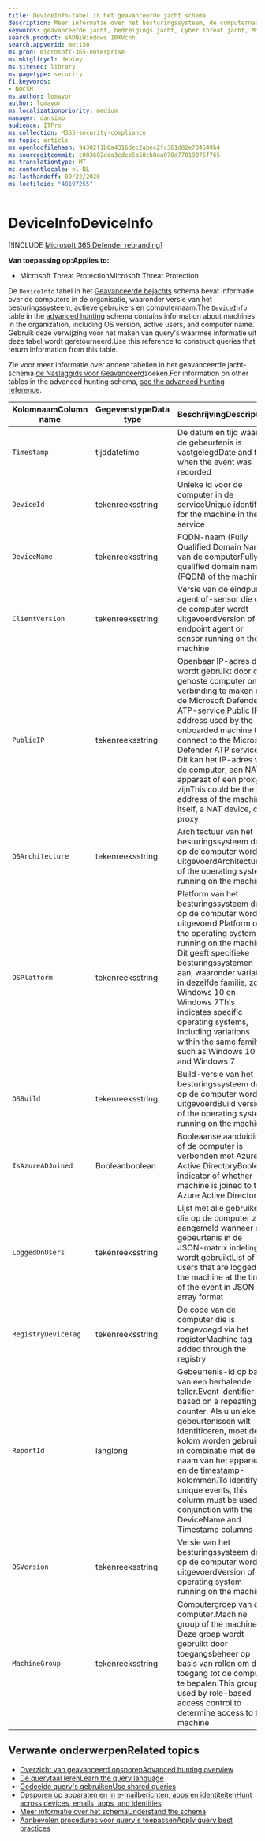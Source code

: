 ```yaml
---
title: DeviceInfo-tabel in het geavanceerde jacht schema
description: Meer informatie over het besturingssysteem, de computernaam en andere informatie over de computer in de tabel DeviceInfo van het schema geavanceerde jacht
keywords: geavanceerde jacht, bedreigings jacht, Cyber Threat jacht, Microsoft Threat Protection, Microsoft 365, MTP, m365, Search, query, Telemetry, schema naslag, kusto, tabel, kolom, gegevenstype, beschrijving, machineinfo, DeviceInfo, apparaat, computer, systeem, platform, gebruikers
search.product: eADQiWindows 10XVcnh
search.appverid: met150
ms.prod: microsoft-365-enterprise
ms.mktglfcycl: deploy
ms.sitesec: library
ms.pagetype: security
f1.keywords:
- NOCSH
ms.author: lomayor
author: lomayor
ms.localizationpriority: medium
manager: dansimp
audience: ITPro
ms.collection: M365-security-compliance
ms.topic: article
ms.openlocfilehash: 94302f1b8a4316dec2abec2fc361d82e734549b4
ms.sourcegitcommit: c083602dda3cdcb5b58cb8aa070d77019075f765
ms.translationtype: MT
ms.contentlocale: nl-NL
ms.lasthandoff: 09/22/2020
ms.locfileid: "48197255"
---
```

# <a name="deviceinfo"></a><span data-ttu-id="0fbbd-104">DeviceInfo</span><span class="sxs-lookup"><span data-stu-id="0fbbd-104">DeviceInfo</span></span>

[!INCLUDE [Microsoft 365 Defender rebranding](../includes/microsoft-defender.md)]


<span data-ttu-id="0fbbd-105">**Van toepassing op:**</span><span class="sxs-lookup"><span data-stu-id="0fbbd-105">**Applies to:**</span></span>
- <span data-ttu-id="0fbbd-106">Microsoft Threat Protection</span><span class="sxs-lookup"><span data-stu-id="0fbbd-106">Microsoft Threat Protection</span></span>



<span data-ttu-id="0fbbd-107">De `DeviceInfo` tabel in het [Geavanceerde bejachts](advanced-hunting-overview.md) schema bevat informatie over de computers in de organisatie, waaronder versie van het besturingssysteem, actieve gebruikers en computernaam.</span><span class="sxs-lookup"><span data-stu-id="0fbbd-107">The `DeviceInfo` table in the [advanced hunting](advanced-hunting-overview.md) schema contains information about machines in the organization, including OS version, active users, and computer name.</span></span> <span data-ttu-id="0fbbd-108">Gebruik deze verwijzing voor het maken van query's waarmee informatie uit deze tabel wordt geretourneerd.</span><span class="sxs-lookup"><span data-stu-id="0fbbd-108">Use this reference to construct queries that return information from this table.</span></span>

<span data-ttu-id="0fbbd-109">Zie voor meer informatie over andere tabellen in het geavanceerde jacht-schema [de Naslaggids voor Geavanceerd](advanced-hunting-schema-tables.md)zoeken.</span><span class="sxs-lookup"><span data-stu-id="0fbbd-109">For information on other tables in the advanced hunting schema, [see the advanced hunting reference](advanced-hunting-schema-tables.md).</span></span>

| <span data-ttu-id="0fbbd-110">Kolomnaam</span><span class="sxs-lookup"><span data-stu-id="0fbbd-110">Column name</span></span> | <span data-ttu-id="0fbbd-111">Gegevenstype</span><span class="sxs-lookup"><span data-stu-id="0fbbd-111">Data type</span></span> | <span data-ttu-id="0fbbd-112">Beschrijving</span><span class="sxs-lookup"><span data-stu-id="0fbbd-112">Description</span></span> |
|-------------|-----------|-------------|
| `Timestamp` | <span data-ttu-id="0fbbd-113">tijd</span><span class="sxs-lookup"><span data-stu-id="0fbbd-113">datetime</span></span> | <span data-ttu-id="0fbbd-114">De datum en tijd waarop de gebeurtenis is vastgelegd</span><span class="sxs-lookup"><span data-stu-id="0fbbd-114">Date and time when the event was recorded</span></span> |
| `DeviceId` | <span data-ttu-id="0fbbd-115">tekenreeks</span><span class="sxs-lookup"><span data-stu-id="0fbbd-115">string</span></span> | <span data-ttu-id="0fbbd-116">Unieke id voor de computer in de service</span><span class="sxs-lookup"><span data-stu-id="0fbbd-116">Unique identifier for the machine in the service</span></span> |
| `DeviceName` | <span data-ttu-id="0fbbd-117">tekenreeks</span><span class="sxs-lookup"><span data-stu-id="0fbbd-117">string</span></span> | <span data-ttu-id="0fbbd-118">FQDN-naam (Fully Qualified Domain Name) van de computer</span><span class="sxs-lookup"><span data-stu-id="0fbbd-118">Fully qualified domain name (FQDN) of the machine</span></span> |
| `ClientVersion` | <span data-ttu-id="0fbbd-119">tekenreeks</span><span class="sxs-lookup"><span data-stu-id="0fbbd-119">string</span></span> | <span data-ttu-id="0fbbd-120">Versie van de eindpunt-agent of-sensor die op de computer wordt uitgevoerd</span><span class="sxs-lookup"><span data-stu-id="0fbbd-120">Version of the endpoint agent or sensor running on the machine</span></span> |
| `PublicIP` | <span data-ttu-id="0fbbd-121">tekenreeks</span><span class="sxs-lookup"><span data-stu-id="0fbbd-121">string</span></span> | <span data-ttu-id="0fbbd-122">Openbaar IP-adres dat wordt gebruikt door de gehoste computer om verbinding te maken met de Microsoft Defender ATP-service.</span><span class="sxs-lookup"><span data-stu-id="0fbbd-122">Public IP address used by the onboarded machine to connect to the Microsoft Defender ATP service.</span></span> <span data-ttu-id="0fbbd-123">Dit kan het IP-adres van de computer, een NAT-apparaat of een proxy zijn</span><span class="sxs-lookup"><span data-stu-id="0fbbd-123">This could be the IP address of the machine itself, a NAT device, or a proxy</span></span> |
| `OSArchitecture` | <span data-ttu-id="0fbbd-124">tekenreeks</span><span class="sxs-lookup"><span data-stu-id="0fbbd-124">string</span></span> | <span data-ttu-id="0fbbd-125">Architectuur van het besturingssysteem dat op de computer wordt uitgevoerd</span><span class="sxs-lookup"><span data-stu-id="0fbbd-125">Architecture of the operating system running on the machine</span></span> |
| `OSPlatform` | <span data-ttu-id="0fbbd-126">tekenreeks</span><span class="sxs-lookup"><span data-stu-id="0fbbd-126">string</span></span> | <span data-ttu-id="0fbbd-127">Platform van het besturingssysteem dat op de computer wordt uitgevoerd.</span><span class="sxs-lookup"><span data-stu-id="0fbbd-127">Platform of the operating system running on the machine.</span></span> <span data-ttu-id="0fbbd-128">Dit geeft specifieke besturingssystemen aan, waaronder variaties in dezelfde familie, zoals Windows 10 en Windows 7</span><span class="sxs-lookup"><span data-stu-id="0fbbd-128">This indicates specific operating systems, including variations within the same family, such as Windows 10 and Windows 7</span></span> |
| `OSBuild` | <span data-ttu-id="0fbbd-129">tekenreeks</span><span class="sxs-lookup"><span data-stu-id="0fbbd-129">string</span></span> | <span data-ttu-id="0fbbd-130">Build-versie van het besturingssysteem dat op de computer wordt uitgevoerd</span><span class="sxs-lookup"><span data-stu-id="0fbbd-130">Build version of the operating system running on the machine</span></span> |
| `IsAzureADJoined` | <span data-ttu-id="0fbbd-131">Boolean</span><span class="sxs-lookup"><span data-stu-id="0fbbd-131">boolean</span></span> | <span data-ttu-id="0fbbd-132">Booleaanse aanduiding of de computer is verbonden met Azure Active Directory</span><span class="sxs-lookup"><span data-stu-id="0fbbd-132">Boolean indicator of whether machine is joined to the Azure Active Directory</span></span> |
| `LoggedOnUsers` | <span data-ttu-id="0fbbd-133">tekenreeks</span><span class="sxs-lookup"><span data-stu-id="0fbbd-133">string</span></span> | <span data-ttu-id="0fbbd-134">Lijst met alle gebruikers die op de computer zijn aangemeld wanneer de gebeurtenis in de JSON-matrix indeling wordt gebruikt</span><span class="sxs-lookup"><span data-stu-id="0fbbd-134">List of all users that are logged on the machine at the time of the event in JSON array format</span></span> |
| `RegistryDeviceTag` | <span data-ttu-id="0fbbd-135">tekenreeks</span><span class="sxs-lookup"><span data-stu-id="0fbbd-135">string</span></span> | <span data-ttu-id="0fbbd-136">De code van de computer die is toegevoegd via het register</span><span class="sxs-lookup"><span data-stu-id="0fbbd-136">Machine tag added through the registry</span></span> |
| `ReportId` | <span data-ttu-id="0fbbd-137">lang</span><span class="sxs-lookup"><span data-stu-id="0fbbd-137">long</span></span> | <span data-ttu-id="0fbbd-138">Gebeurtenis-id op basis van een herhalende teller.</span><span class="sxs-lookup"><span data-stu-id="0fbbd-138">Event identifier based on a repeating counter.</span></span> <span data-ttu-id="0fbbd-139">Als u unieke gebeurtenissen wilt identificeren, moet deze kolom worden gebruikt in combinatie met de naam van het apparaat en de timestamp-kolommen.</span><span class="sxs-lookup"><span data-stu-id="0fbbd-139">To identify unique events, this column must be used in conjunction with the DeviceName and Timestamp columns</span></span> |
| `OSVersion` | <span data-ttu-id="0fbbd-140">tekenreeks</span><span class="sxs-lookup"><span data-stu-id="0fbbd-140">string</span></span> | <span data-ttu-id="0fbbd-141">Versie van het besturingssysteem dat op de computer wordt uitgevoerd</span><span class="sxs-lookup"><span data-stu-id="0fbbd-141">Version of the operating system running on the machine</span></span> |
| `MachineGroup` | <span data-ttu-id="0fbbd-142">tekenreeks</span><span class="sxs-lookup"><span data-stu-id="0fbbd-142">string</span></span> | <span data-ttu-id="0fbbd-143">Computergroep van de computer.</span><span class="sxs-lookup"><span data-stu-id="0fbbd-143">Machine group of the machine.</span></span> <span data-ttu-id="0fbbd-144">Deze groep wordt gebruikt door toegangsbeheer op basis van rollen om de toegang tot de computer te bepalen.</span><span class="sxs-lookup"><span data-stu-id="0fbbd-144">This group is used by role-based access control to determine access to the machine</span></span> |

## <a name="related-topics"></a><span data-ttu-id="0fbbd-145">Verwante onderwerpen</span><span class="sxs-lookup"><span data-stu-id="0fbbd-145">Related topics</span></span>
- [<span data-ttu-id="0fbbd-146">Overzicht van geavanceerd opsporen</span><span class="sxs-lookup"><span data-stu-id="0fbbd-146">Advanced hunting overview</span></span>](advanced-hunting-overview.md)
- [<span data-ttu-id="0fbbd-147">De querytaal leren</span><span class="sxs-lookup"><span data-stu-id="0fbbd-147">Learn the query language</span></span>](advanced-hunting-query-language.md)
- [<span data-ttu-id="0fbbd-148">Gedeelde query's gebruiken</span><span class="sxs-lookup"><span data-stu-id="0fbbd-148">Use shared queries</span></span>](advanced-hunting-shared-queries.md)
- [<span data-ttu-id="0fbbd-149">Opsporen op apparaten en in e-mailberichten, apps en identiteiten</span><span class="sxs-lookup"><span data-stu-id="0fbbd-149">Hunt across devices, emails, apps, and identities</span></span>](advanced-hunting-query-emails-devices.md)
- [<span data-ttu-id="0fbbd-150">Meer informatie over het schema</span><span class="sxs-lookup"><span data-stu-id="0fbbd-150">Understand the schema</span></span>](advanced-hunting-schema-tables.md)
- [<span data-ttu-id="0fbbd-151">Aanbevolen procedures voor query's toepassen</span><span class="sxs-lookup"><span data-stu-id="0fbbd-151">Apply query best practices</span></span>](advanced-hunting-best-practices.md)
